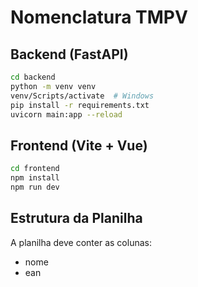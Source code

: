 # Nomenclatura TMPV

## Backend (FastAPI)

```bash
cd backend
python -m venv venv
venv/Scripts/activate  # Windows
pip install -r requirements.txt
uvicorn main:app --reload
```

## Frontend (Vite + Vue)

```bash
cd frontend
npm install
npm run dev
```

## Estrutura da Planilha

A planilha deve conter as colunas:
- nome
- ean 